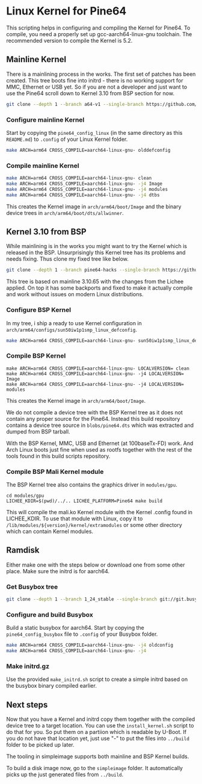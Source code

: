# Linux Kernel for Pine64

This scripting helps in configuring and compiling the Kernel for Pine64. To
compile, you need a properly set up gcc-aarch64-linux-gnu toolchain. The
recommended version to compile the Kernel is 5.2.

## Mainline Kernel

There is a mainlining process in the works. The first set of patches has been
created. This tree boots fine into initrd - there is no working support for
MMC, Ethernet or USB yet. So if you are not a developer and just want to use
the Pine64 scroll down to Kernel 3.10 from BSP section for now.

```bash
git clone --depth 1 --branch a64-v1 --single-branch https://github.com/apritzel/linux.git linux-a64-v1
```
### Configure mainline Kernel

Start by copying the `pine64_config_linux` (in the same directory as this
`README.md`) to `.config` of your Linux Kernel folder.

```bash
make ARCH=arm64 CROSS_COMPILE=aarch64-linux-gnu- olddefconfig
```

### Compile mainline Kernel

```bash
make ARCH=arm64 CROSS_COMPILE=aarch64-linux-gnu- clean
make ARCH=arm64 CROSS_COMPILE=aarch64-linux-gnu- -j4 Image
make ARCH=arm64 CROSS_COMPILE=aarch64-linux-gnu- -j4 modules
make ARCH=arm64 CROSS_COMPILE=aarch64-linux-gnu- -j4 dtbs
```

This creates the Kernel image in `arch/arm64/boot/Image` and the binary
device trees in `arch/arm64/boot/dts/allwinner`.

## Kernel 3.10 from BSP

While mainlining is in the works you might want to try the Kernel which is
released in the BSP. Unsurprisingly this Kernel tree has its problems and needs
fixing. Thus clone my fixed tree like below.

```bash
git clone --depth 1 --branch pine64-hacks --single-branch https://github.com/longsleep/linux-pine64.git linux-pine64
```

This tree is based on mainline 3.10.65 with the changes from the Lichee
applied. On top it has some backports and fixed to make it actually compile and
work without issues on modern Linux distributions.

### Configure BSP Kernel

In my tree, i ship a ready to use Kernel configuration in `arch/arm64/configs/sun50iw1p1smp_linux_defconfig`.

```bash
make ARCH=arm64 CROSS_COMPILE=aarch64-linux-gnu- sun50iw1p1smp_linux_defconfig
```

### Compile BSP Kernel

```
make ARCH=arm64 CROSS_COMPILE=aarch64-linux-gnu- LOCALVERSION= clean
make ARCH=arm64 CROSS_COMPILE=aarch64-linux-gnu- -j4 LOCALVERSION= Image
make ARCH=arm64 CROSS_COMPILE=aarch64-linux-gnu- -j4 LOCALVERSION= modules
```

This creates the Kernel image in `arch/arm64/boot/Image`.

We do not compile a device tree with the BSP Kernel tree as it does not
contain any proper source for the Pine64. Instead this build repository
contains a device tree source in `blobs/pine64.dts` which was extracted and
dumped from BSP tarball.

With the BSP Kernel, MMC, USB and Ethernet (at 100baseTx-FD) work. And Arch
Linux boots just fine when used as rootfs together with the rest of the tools
found in this build scripts repository.

### Compile BSP Mali Kernel module

The BSP Kernel tree also contains the graphics driver in `modules/gpu`.

```
cd modules/gpu
LICHEE_KDIR=$(pwd)/../.. LICHEE_PLATFORM=Pine64 make build
```

This will compile the mali.ko Kernel module with the Kernel .config found in
LICHEE_KDIR. To use that module with Linux, copy it to `/lib/modules/${version}/kernel/extramodules` or some other directory which can contain Kernel modules.

## Ramdisk

Either make one with the steps below or download one from some other place.
Make sure the initrd is for aarch64.

### Get Busybox tree

```bash
git clone --depth 1 --branch 1_24_stable --single-branch git://git.busybox.net/busybox busybox
```

### Configure and build Busybox

Build a static busybox for aarch64. Start by copying the `pine64_config_busybox`
file to `.config` of your Busybox folder.

```bash
make ARCH=arm64 CROSS_COMPILE=aarch64-linux-gnu- -j4 oldconfig
make ARCH=arm64 CROSS_COMPILE=aarch64-linux-gnu- -j4
```

### Make initrd.gz

Use the provided `make_initrd.sh` script to create a simple initrd based on
the busybox binary compiled earlier.

## Next steps

Now that you have a Kernel and initrd copy them together with the compiled
device tree to a target location. You can use the `install_kernel.sh` script
to do that for you. So put them on a partiion which is readable by U-Boot. If
you do not have that location yet, just use "-" to put the files into
`../build` folder to be picked up later.

The tooling in simpleimage supports both mainline and BSP Kernel builds.

To build a disk image now, go to the `simpleimage` folder. It automatically
picks up the just generated files from `../build`.
